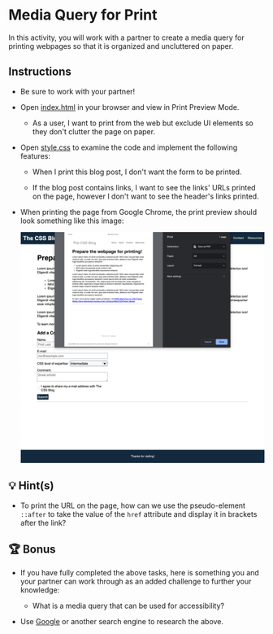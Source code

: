 # Media Query for Print

In this activity, you will work with a partner to create a media query for printing webpages so that it is organized and uncluttered on paper.

## Instructions

* Be sure to work with your partner!

* Open [index.html](./Unsolved/index.html) in your browser and view in Print Preview Mode.

  * As a user, I want to print from the web but exclude UI elements so they don't clutter the page on paper.

* Open [style.css](./Unsolved/assets/css/style.css) to examine the code and implement the following features:

  * When I print this blog post, I don't want the form to be printed.

  * If the blog post contains links, I want to see the links' URLs printed on the page, however I don't want to see the header's links printed.

* When printing the page from Google Chrome, the print preview should look something like this image:

  ![The Chrome print preview section shows the page with the print media query styles applied](./Images/01-print-preview.png)

## 💡 Hint(s)

* To print the URL on the page, how can we use the pseudo-element `::after` to take the value of the `href` attribute and display it in brackets after the link?

## 🏆 Bonus

* If you have fully completed the above tasks, here is something you and your partner can work through as an added challenge to further your knowledge:

  * What is a media query that can be used for accessibility?

* Use [Google](https://www.google.com) or another search engine to research the above.
